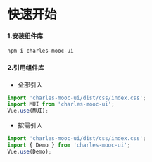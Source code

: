 # 快速开始

#### 1.安装组件库

```
npm i charles-mooc-ui
```

#### 2.引用组件库

* 全部引入

```js
import 'charles-mooc-ui/dist/css/index.css';
import MUI from 'charles-mooc-ui';
Vue.use(MUI);
```

* 按需引入

```js
import 'charles-mooc-ui/dist/css/index.css';
import { Demo } from 'charles-mooc-ui';
Vue.use(Demo);
```




